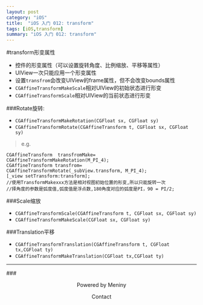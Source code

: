 ```yaml
---
layout: post
category: "iOS"
title:  "iOS 入门 012: transform"
tags: [iOS,transform]
summary: "iOS 入门 012: transform"
---
```

#transform形变属性
* 控件的形变属性（可以设置旋转角度、比例缩放、平移等属性）
* UIView一次只能应用一个形变属性
* 设置`transfrom`会改变UIView的frame属性，但不会改变bounds属性
* `CGAffineTransformMakeScale`相对UIView的初始状态进行形变
* `CGAffineTransformScale`相对UIView的当前状态进行形变

###Rotate旋转:
* `CGAffineTransformMakeRotation(CGFloat sx, CGFloat sy)`
* `CGAffineTransformRotate(CGAffineTransform t, CGFloat sx, CGFloat sy)`

>e.g.

	CGAffineTransform  transfromMake= CGAffineTransformMakeRotation(M_PI_4);
	CGAffineTransform transfrom= CGAffineTransformRotate(_subView.transform, M_PI_4);
	[_view setTransform:transform];
	//使用TransformMakexxx方法是相对视图初始位置的形变,所以只能旋转一次
	//择角度的参数是弧度值,弧度值是浮点数,180角度对应的弧度是PI，90 = PI/2;

###Scale缩放
* `CGAffineTransformScale(CGAffineTransform t, CGFloat sx, CGFloat sy)`
* `CGAffineTransformMakeScale(CGFloat sx, CGFloat sy)`

###Translation平移
* `CGAffineTransformTranslation(CGAffineTransform t, CGFloat tx,CGFloat ty)`
* `CGAffineTransformMakeTranslation(CGFloat tx,CGFloat ty)`
    	
***
###<center>Powered by Meniny</center>
<center>Contact <Meniny@qq.com></center>

